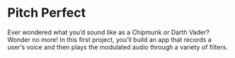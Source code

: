 # Pitch Perfect

Ever wondered what you’d sound like as a Chipmunk or Darth Vader? Wonder no more! In this first project, you’ll build an app that records a user’s voice and then plays the modulated audio through a variety of filters.
